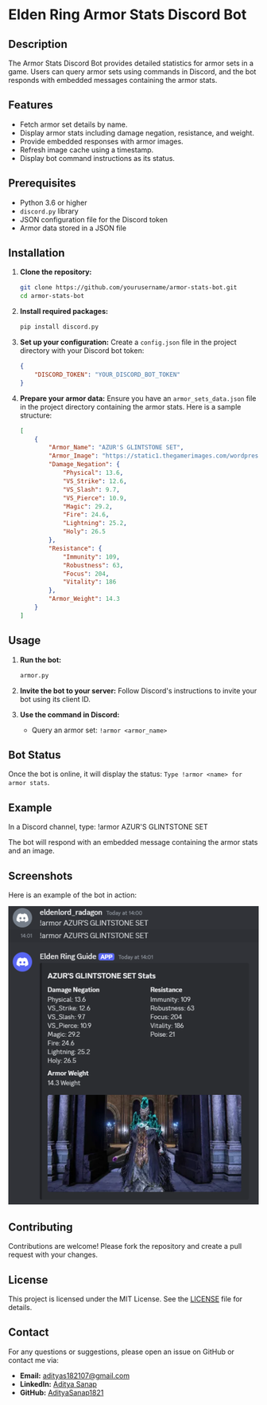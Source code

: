 # Elden Ring Armor Stats Discord Bot

## Description

The Armor Stats Discord Bot provides detailed statistics for armor sets in a game. Users can query armor sets using commands in Discord, and the bot responds with embedded messages containing the armor stats.

## Features

- Fetch armor set details by name.
- Display armor stats including damage negation, resistance, and weight.
- Provide embedded responses with armor images.
- Refresh image cache using a timestamp.
- Display bot command instructions as its status.

## Prerequisites

- Python 3.6 or higher
- `discord.py` library
- JSON configuration file for the Discord token
- Armor data stored in a JSON file

## Installation

1. **Clone the repository:**
    ```sh
    git clone https://github.com/yourusername/armor-stats-bot.git
    cd armor-stats-bot
    ```

2. **Install required packages:**
    ```sh
    pip install discord.py
    ```

3. **Set up your configuration:**
    Create a `config.json` file in the project directory with your Discord bot token:
    ```json
    {
        "DISCORD_TOKEN": "YOUR_DISCORD_BOT_TOKEN"
    }
    ```

4. **Prepare your armor data:**
    Ensure you have an `armor_sets_data.json` file in the project directory containing the armor stats. Here is a sample structure:
    ```json
    [
        {
            "Armor_Name": "AZUR'S GLINTSTONE SET",
            "Armor_Image": "https://static1.thegamerimages.com/wordpress/wp-content/uploads/2023/03/azur-s-glintstone-set-in-elden-ring.jpg",
            "Damage_Negation": {
                "Physical": 13.6,
                "VS_Strike": 12.6,
                "VS_Slash": 9.7,
                "VS_Pierce": 10.9,
                "Magic": 29.2,
                "Fire": 24.6,
                "Lightning": 25.2,
                "Holy": 26.5
            },
            "Resistance": {
                "Immunity": 109,
                "Robustness": 63,
                "Focus": 204,
                "Vitality": 186
            },
            "Armor_Weight": 14.3
        }
    ]
    ```

## Usage

1. **Run the bot:**
    ```sh
    armor.py
    ```

2. **Invite the bot to your server:**
    Follow Discord's instructions to invite your bot using its client ID.

3. **Use the command in Discord:**
    - Query an armor set: `!armor <armor_name>`

## Bot Status

Once the bot is online, it will display the status: `Type !armor <name> for armor stats`.

## Example

In a Discord channel, type:
!armor AZUR'S GLINTSTONE SET

The bot will respond with an embedded message containing the armor stats and an image.

## Screenshots

Here is an example of the bot in action:

![Armor Stats Example](Screenshot/output-1.png)

## Contributing

Contributions are welcome! Please fork the repository and create a pull request with your changes.

## License

This project is licensed under the MIT License. See the [LICENSE](LICENSE) file for details.

## Contact

For any questions or suggestions, please open an issue on GitHub or contact me via:

- **Email:** [adityas182107@gmail.com](adityas182107@gmail.com)
- **LinkedIn:** [Aditya Sanap](https://www.linkedin.com/in/aditya-sanap-ams1821/)
- **GitHub:** [AdityaSanap1821](https://github.com/AdityaSanap1821)
